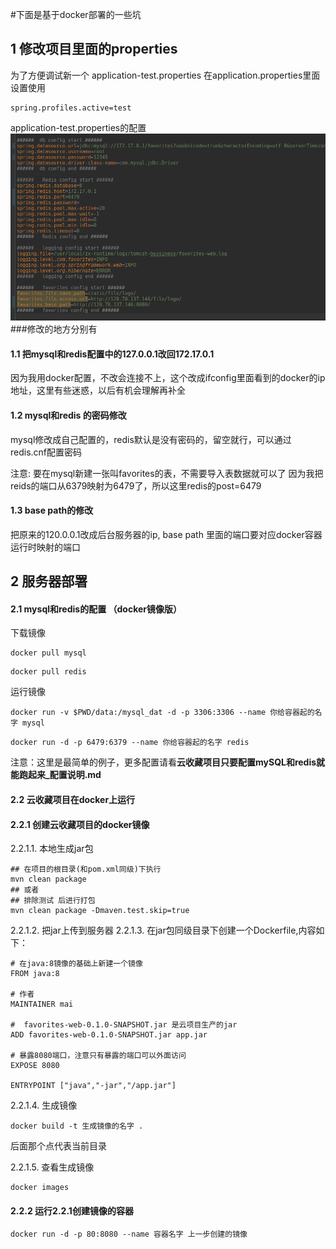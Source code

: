 #下面是基于docker部署的一些坑
## 1 修改项目里面的properties
为了方便调试新一个 application-test.properties
在application.properties里面设置使用
```
spring.profiles.active=test
```

application-test.properties的配置
![](image/修改后的properties.png)
###修改的地方分别有
#### 1.1 把mysql和redis配置中的127.0.0.1改回172.17.0.1
因为我用docker配置，不改会连接不上，这个改成ifconfig里面看到的docker的ip地址，这里有些迷惑，以后有机会理解再补全

#### 1.2 mysql和redis 的密码修改
mysql修改成自己配置的，redis默认是没有密码的，留空就行，可以通过redis.cnf配置密码

注意: 要在mysql新建一张叫favorites的表，不需要导入表数据就可以了
因为我把reids的端口从6379映射为6479了，所以这里redis的post=6479

#### 1.3 base path的修改
把原来的120.0.0.1改成后台服务器的ip,
base path 里面的端口要对应docker容器运行时映射的端口



## 2 服务器部署

#### 2.1 mysql和redis的配置 （docker镜像版）
下载镜像
```
docker pull mysql
```
```
docker pull redis
```

运行镜像
```
docker run -v $PWD/data:/mysql_dat -d -p 3306:3306 --name 你给容器起的名字 mysql
```
```
docker run -d -p 6479:6379 --name 你给容器起的名字 redis 
```
注意：这里是最简单的例子，更多配置请看**云收藏项目只要配置mySQL和redis就能跑起来_配置说明.md**

#### 2.2 云收藏项目在docker上运行
#### 2.2.1 创建云收藏项目的docker镜像
2.2.1.1. 本地生成jar包
```
## 在项目的根目录(和pom.xml同级)下执行
mvn clean package
## 或者
## 排除测试 后进行打包
mvn clean package -Dmaven.test.skip=true
```
2.2.1.2. 把jar上传到服务器
2.2.1.3. 在jar包同级目录下创建一个Dockerfile,内容如下：
```
# 在java:8镜像的基础上新建一个镜像
FROM java:8 

# 作者
MAINTAINER mai

#  favorites-web-0.1.0-SNAPSHOT.jar 是云项目生产的jar
ADD favorites-web-0.1.0-SNAPSHOT.jar app.jar

# 暴露8080端口，注意只有暴露的端口可以外面访问
EXPOSE 8080

ENTRYPOINT ["java","-jar","/app.jar"]

```
2.2.1.4. 生成镜像
```
docker build -t 生成镜像的名字 .
```
后面那个点代表当前目录

2.2.1.5. 查看生成镜像
```
docker images
```
#### 2.2.2 运行2.2.1创建镜像的容器

```
docker run -d -p 80:8080 --name 容器名字 上一步创建的镜像
```









